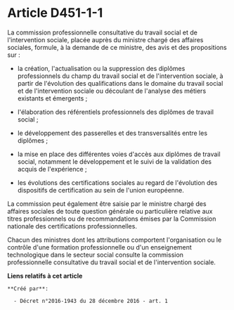 # Article D451-1-1

La  commission professionnelle consultative du travail social et de  l'intervention sociale, placée auprès du ministre chargé
des affaires  sociales, formule, à la demande de ce ministre, des avis et des  propositions sur : 

- la  création, l'actualisation ou la suppression des diplômes professionnels  du champ du travail social et de
l'intervention sociale, à partir de  l'évolution des qualifications dans le domaine du travail social et de  l'intervention
sociale ou découlant de l'analyse des métiers existants  et émergents ; 

- l'élaboration des référentiels professionnels des diplômes de travail social ; 

- le développement des passerelles et des transversalités entre les diplômes ; 

- la  mise en place des différentes voies d'accès aux diplômes de travail  social, notamment le développement et le suivi de
la validation des  acquis de l'expérience ; 

- les évolutions des  certifications sociales au regard de l'évolution des dispositifs de  certification au sein de l'union
européenne. 

La commission peut également être saisie par le ministre chargé des  affaires sociales de toute question générale ou
particulière relative  aux titres professionnels ou de recommandations émises par la Commission  nationale des certifications
professionnelles. 

Chacun des ministres dont les attributions comportent l'organisation ou  le contrôle d'une formation professionnelle ou d'un
enseignement  technologique dans le secteur social consulte la commission  professionnelle consultative du travail social et
de l'intervention  sociale.

**Liens relatifs à cet article**

	**Créé par**:

	  - Décret n°2016-1943 du 28 décembre 2016 - art. 1
